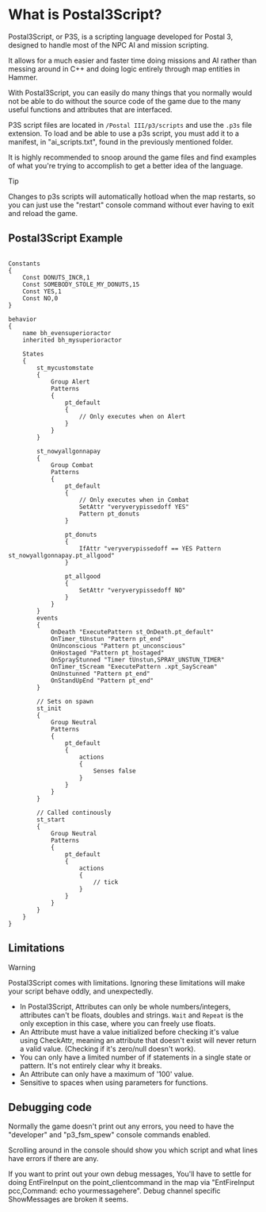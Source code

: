 # What is Postal3Script?

Postal3Script, or P3S, is a scripting language developed for Postal 3, designed to handle most of the NPC AI and mission scripting.

It allows for a much easier and faster time doing missions and AI rather than messing around in C++ and doing logic entirely through map entities in Hammer.

With Postal3Script, you can easily do many things that you normally would not be able to do without the source code of the game due to the many useful functions and attributes that are interfaced.

P3S script files are located in <code>/Postal III/p3/scripts</code> and use the <code>.p3s</code> file extension. To load and be able to use a p3s script, you must add it to a manifest, in "ai_scripts.txt", found in the previously mentioned folder.

It is highly recommended to snoop around the game files and find examples of what you're trying to accomplish to get a better idea of the language.

<div class="admonition tip">
<p class="admonition-title">Tip</p>
<p>Changes to p3s scripts will automatically hotload when the map restarts, so you can just use the "restart" console command without ever having to exit and reload the game.</p>
</div>

## Postal3Script Example

<pre><code class="language-js">
Constants
{
	Const DONUTS_INCR,1
	Const SOMEBODY_STOLE_MY_DONUTS,15
	Const YES,1
	Const NO,0
}

behavior
{
	name bh_evensuperioractor
	inherited bh_mysuperioractor
	
	States
	{
		st_mycustomstate
		{
			Group Alert
			Patterns
			{
				pt_default
				{
					// Only executes when on Alert
				}
			}
		}
		
		st_nowyallgonnapay
		{
			Group Combat
			Patterns
			{
				pt_default
				{
					// Only executes when in Combat
					SetAttr	"veryverypissedoff YES"
					Pattern pt_donuts
				}
				
				pt_donuts
				{
					IfAttr "veryverypissedoff == YES Pattern st_nowyallgonnapay.pt_allgood"
				}
				
				pt_allgood
				{
					SetAttr	"veryverypissedoff NO"
				}
			}
		}
		events
		{
			OnDeath "ExecutePattern st_OnDeath.pt_default"
			OnTimer_tUnstun	"Pattern pt_end"
			OnUnconscious "Pattern pt_unconscious"
			OnHostaged "Pattern pt_hostaged"
			OnSprayStunned "Timer tUnstun,SPRAY_UNSTUN_TIMER"
			OnTimer_tScream "ExecutePattern .xpt_SayScream"
			OnUnstunned "Pattern pt_end"
			OnStandUpEnd "Pattern pt_end"
		}
		
		// Sets on spawn
		st_init
		{
			Group Neutral
			Patterns
			{
				pt_default
				{
					actions
					{
						Senses false
					}
				}
			}
		}
		
		// Called continously
		st_start
		{
			Group Neutral
			Patterns
			{
				pt_default
				{
					actions
					{
						// tick
					}
				}
			}
		}
	}
}
</code></pre>

## Limitations
<div class="admonition warning">
<p class="admonition-title">Warning</p>
<p id="limitations">Postal3Script comes with limitations. Ignoring these limitations will make your script behave oddly, and unexpectedly.</p>
<ul>
<li>In Postal3Script, Attributes can only be whole numbers/integers, attributes can't be floats, doubles and strings. <code>Wait</code> and <code>Repeat</code> is the only exception in this case, where you can freely use floats.</li>
<li>An Attribute must have a value initialized before checking it's value using CheckAttr, meaning an attribute that doesn't exist will never return a valid value. (Checking if it's zero/null doesn't work).</li>
<li>You can only have a limited number of if statements in a single state or pattern. It's not entirely clear why it breaks.</li>
<li>An Attribute can only have a maximum of '100' value.</li>
<li>Sensitive to spaces when using parameters for functions.</li>
</ul>
</div>

## Debugging code
<p>Normally the game doesn't print out any errors, you need to have the "developer" and "p3_fsm_spew" console commands enabled.</p>
<p>Scrolling around in the console should show you which script and what lines have errors if there are any.
<p>If you want to print out your own debug messages, You'll have to settle for doing EntFireInput on the point_clientcommand in the map via "EntFireInput pcc,Command: echo yourmessagehere". Debug channel specific ShowMessages are broken it seems.